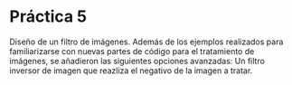 # Práctica 5
Diseño de un filtro de imágenes.
Además de los ejemplos realizados para familiarizarse con nuevas partes de código para el tratamiento de imágenes, se añadieron las siguientes opciones avanzadas:
Un filtro inversor de imagen que reazliza el negativo de la imagen a tratar.
